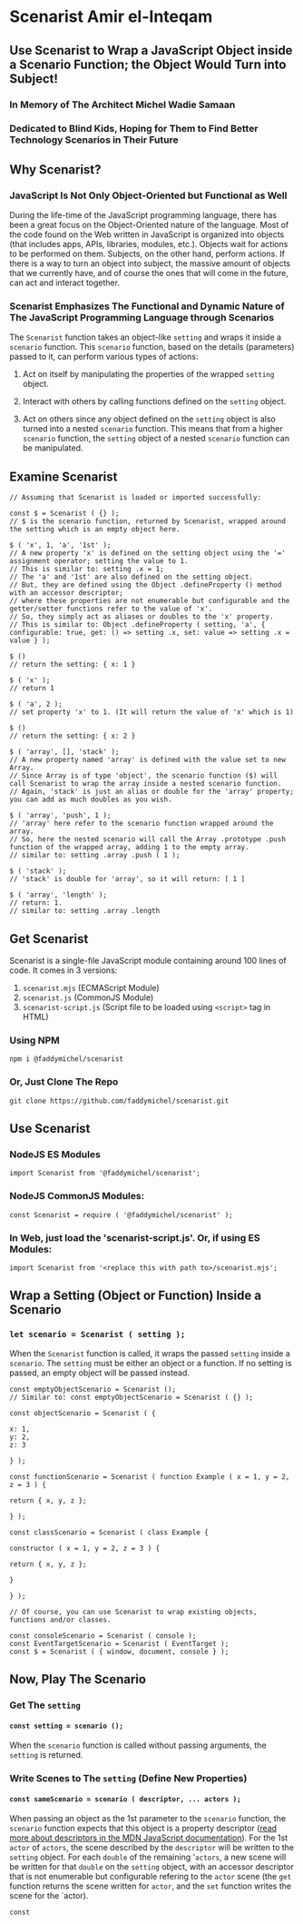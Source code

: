 # Scenarist Amir el-Inteqam

## Use Scenarist to Wrap a JavaScript Object inside a Scenario Function; the Object Would Turn into Subject!

### In Memory of The Architect Michel Wadie Samaan

### Dedicated to Blind Kids, Hoping for Them to Find Better Technology Scenarios in Their Future

## Why Scenarist?

### JavaScript Is Not Only Object-Oriented but Functional as Well

During the life-time of the JavaScript programming language,
there has been a great focus on the Object-Oriented nature of the language.
Most of the code found on the Web written in JavaScript is organized into objects
(that includes apps, APIs, libraries, modules, etc.).
Objects wait for actions to be performed on them.
Subjects, on the other hand, perform actions.
If there is a way to turn an object into subject,
the massive amount of objects that we currently have,
and of course the ones that will come in the future,
can act and interact together.

### Scenarist Emphasizes The Functional and Dynamic Nature of The JavaScript Programming Language through Scenarios

The `Scenarist` function takes an object-like `setting` and wraps it inside a `scenario` function.
This `scenario` function, based on the details (parameters) passed to it,
can perform various types of actions:

1. Act on itself by manipulating the properties of the wrapped `setting` object.

1. Interact with others by calling functions defined on the `setting` object.

1. Act on others since any object defined on the `setting` object is also turned into a nested `scenario` function.
This means that from a higher `scenario` function, the `setting` object of a nested `scenario` function can be manipulated.

## Examine Scenarist



```
// Assuming that Scenarist is loaded or imported successfully:

const $ = Scenarist ( {} );
// $ is the scenario function, returned by Scenarist, wrapped around the setting which is an empty object here.

$ ( 'x', 1, 'a', '1st' );
// A new property 'x' is defined on the setting object using the '=' assignment operator; setting the value to 1.
// This is similar to: setting .x = 1;
// The 'a' and '1st' are also defined on the setting object.
// But, they are defined using the Object .defineProperty () method with an accessor descriptor;
// where these properties are not enumerable but configurable and the getter/setter functions refer to the value of 'x'.
// So, they simply act as aliases or doubles to the 'x' property.
// This is similar to: Object .defineProperty ( setting, 'a', { configurable: true, get: () => setting .x, set: value => setting .x = value } );

$ ()
// return the setting: { x: 1 }

$ ( 'x' );
// return 1

$ ( 'a', 2 );
// set property 'x' to 1. (It will return the value of 'x' which is 1)

$ ()
// return the setting: { x: 2 }

$ ( 'array', [], 'stack' );
// A new property named 'array' is defined with the value set to new Array.
// Since Array is of type 'object', the scenario function ($) will call Scenarist to wrap the array inside a nested scenario function.
// Again, 'stack' is just an alias or double for the 'array' property; you can add as much doubles as you wish.

$ ( 'array', 'push', 1 );
// 'array' here refer to the scenario function wrapped around the array.
// So, here the nested scenario will call the Array .prototype .push function of the wrapped array, adding 1 to the empty array.
// similar to: setting .array .push ( 1 );

$ ( 'stack' );
// 'stack' is double for 'array', so it will return: [ 1 ]

$ ( 'array', 'length' );
// return: 1.
// similar to: setting .array .length
```

## Get Scenarist

Scenarist is a single-file JavaScript module containing around 100 lines of code.
It comes in 3 versions:

1. `scenarist.mjs` (ECMAScript Module)
2. `scenarist.js` (CommonJS Module)
3. `scenarist-script.js` (Script file to be loaded using `<script>` tag in HTML)

### Using NPM

```
npm i @faddymichel/scenarist
```

### Or, Just Clone The Repo

```
git clone https://github.com/faddymichel/scenarist.git
```

## Use Scenarist

### NodeJS ES Modules

```
import Scenarist from '@faddymichel/scenarist';
```

### NodeJS CommonJS Modules:

```
const Scenarist = require ( '@faddymichel/scenarist' );
```

### In Web, just load the 'scenarist-script.js'. Or, if using ES Modules:

```
import Scenarist from '<replace this with path to>/scenarist.mjs';
```

## Wrap a Setting (Object or Function) Inside a Scenario

### `let scenario = Scenarist ( setting );`

When the `Scenarist` function is called, it wraps the passed `setting` inside a `scenario`.
The `setting` must be either an object or a function.
If no setting is passed, an empty object will be passed instead.

```
const emptyObjectScenario = Scenarist ();
// Similar to: const emptyObjectScenario = Scenarist ( {} );

const objectScenario = Scenarist ( {

x: 1,
y: 2,
z: 3

} );

const functionScenario = Scenarist ( function Example ( x = 1, y = 2, z = 3 ) {

return { x, y, z };

} );

const classScenario = Scenarist ( class Example {

constructor ( x = 1, y = 2, z = 3 ) {

return { x, y, z };

}

} );

// Of course, you can use Scenarist to wrap existing objects, functions and/or classes.

const consoleScenario = Scenarist ( console );
const EventTargetScenario = Scenarist ( EventTarget );
const $ = Scenarist ( { window, document, console } );
```

## Now, Play The Scenario

### Get The `setting`

#### `const setting = scenario ();`

When the `scenario` function is called without passing arguments,
the `setting` is returned.

### Write Scenes to The `setting` (Define New Properties)

#### `const sameScenario = scenario ( descriptor, ... actors );`

When passing an object as the 1st parameter to the `scenario` function,
the `scenario` function expects that this object is a property descriptor
([read more about descriptors in the MDN JavaScript documentation](https://developer.mozilla.org/en-US/docs/Web/JavaScript/Reference/Global_Objects/Object/defineProperty)).
For the 1st `actor` of `actors`,
the scene described by the `descriptor` will be written to the `setting` object.
For each `double` of the remaining '`actors`,
a new scene will be written for that `double` on the `setting` object,
with an accessor descriptor that is not enumerable but configurable refering to the `actor` scene
(the `get` function returns the scene written for `actor`,
and the `set` function writes the scene for the `actor).

```
const
